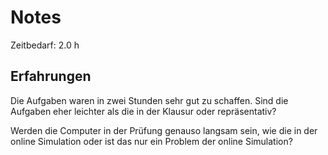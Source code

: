 # Notes

Zeitbedarf: 2.0 h

## Erfahrungen
Die Aufgaben waren in zwei Stunden sehr gut zu schaffen. Sind die Aufgaben eher leichter als die in der Klausur oder repräsentativ?

Werden die Computer in der Prüfung genauso langsam sein, wie die in der online Simulation oder ist das nur ein Problem der online Simulation?